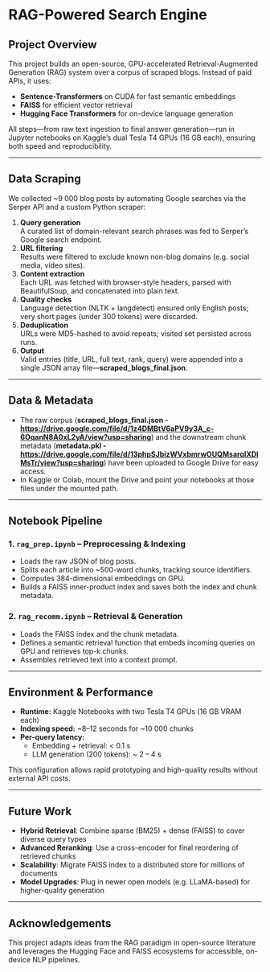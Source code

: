 # RAG-Powered Search Engine

## Project Overview

This project builds an open-source, GPU-accelerated Retrieval-Augmented Generation (RAG) system over a corpus of scraped blogs. Instead of paid APIs, it uses:
- **Sentence-Transformers** on CUDA for fast semantic embeddings  
- **FAISS** for efficient vector retrieval  
- **Hugging Face Transformers** for on-device language generation  

All steps—from raw text ingestion to final answer generation—run in Jupyter notebooks on Kaggle’s dual Tesla T4 GPUs (16 GB each), ensuring both speed and reproducibility.

---

## Data Scraping

We collected ~9 000 blog posts by automating Google searches via the Serper API and a custom Python scraper:
1. **Query generation**  
   A curated list of domain-relevant search phrases was fed to Serper’s Google search endpoint.  
2. **URL filtering**  
   Results were filtered to exclude known non-blog domains (e.g. social media, video sites).  
3. **Content extraction**  
   Each URL was fetched with browser-style headers, parsed with BeautifulSoup, and concatenated into plain text.  
4. **Quality checks**  
   Language detection (NLTK + langdetect) ensured only English posts; very short pages (under 300 tokens) were discarded.  
5. **Deduplication**  
   URLs were MD5-hashed to avoid repeats; visited set persisted across runs.  
6. **Output**  
   Valid entries (title, URL, full text, rank, query) were appended into a single JSON array file—**scraped_blogs_final.json**.

---

## Data & Metadata

- The raw corpus (**scraped_blogs_final.json - https://drive.google.com/file/d/1z4DMBtV6aPV9y3A_c-6OqanN8A0xL2yA/view?usp=sharing**) and the downstream chunk metadata (**metadata.pkl - https://drive.google.com/file/d/13phpSJbizWVxbmrwOUQMsarqIXDlMsTr/view?usp=sharing**) have been uploaded to Google Drive for easy access.  
- In Kaggle or Colab, mount the Drive and point your notebooks at those files under the mounted path.  

---

## Notebook Pipeline

### 1. `rag_prep.ipynb` – Preprocessing & Indexing  
- Loads the raw JSON of blog posts.  
- Splits each article into ~500-word chunks, tracking source identifiers.  
- Computes 384-dimensional embeddings on GPU.  
- Builds a FAISS inner-product index and saves both the index and chunk metadata.

### 2. `rag_recomm.ipynb` – Retrieval & Generation  
- Loads the FAISS index and the chunk metadata.  
- Defines a semantic retrieval function that embeds incoming queries on GPU and retrieves top-k chunks.  
- Assembles retrieved text into a context prompt.

---

## Environment & Performance

- **Runtime:** Kaggle Notebooks with two Tesla T4 GPUs (16 GB VRAM each)  
- **Indexing speed:** ~8–12 seconds for ~10 000 chunks  
- **Per-query latency:**  
  - Embedding + retrieval: < 0.1 s  
  - LLM generation (200 tokens): ~ 2 – 4 s  

This configuration allows rapid prototyping and high-quality results without external API costs.

---

## Future Work

- **Hybrid Retrieval**: Combine sparse (BM25) + dense (FAISS) to cover diverse query types  
- **Advanced Reranking**: Use a cross-encoder for final reordering of retrieved chunks  
- **Scalability**: Migrate FAISS index to a distributed store for millions of documents  
- **Model Upgrades**: Plug in newer open models (e.g. LLaMA-based) for higher-quality generation  

---

## Acknowledgements

This project adapts ideas from the RAG paradigm in open-source literature and leverages the Hugging Face and FAISS ecosystems for accessible, on-device NLP pipelines.  
